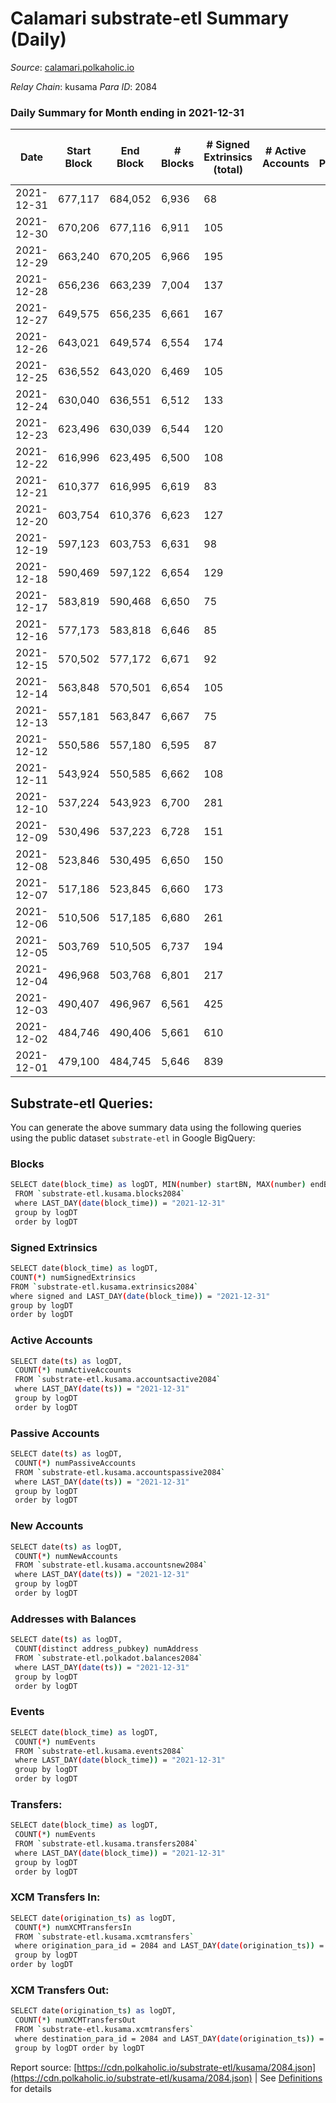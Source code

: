 # Calamari substrate-etl Summary (Daily)

_Source_: [calamari.polkaholic.io](https://calamari.polkaholic.io)

*Relay Chain*: kusama
*Para ID*: 2084



### Daily Summary for Month ending in 2021-12-31


| Date | Start Block | End Block | # Blocks | # Signed Extrinsics (total) | # Active Accounts | # Passive | # New | # Addresses with Balances | # Events | # Transfers | # XCM Transfers In | # XCM Transfers Out | Issues | 
| ---- | ----------- | --------- | -------- | --------------------------- | ----------------- | --------- | ----- | ------------------------- | -------- | ----------- | ------------------ | ------------------- | ------ |
| 2021-12-31 | 677,117 | 684,052 | 6,936 | 68 |  |  |  | 19,907 | 14,132 | 57 ($132,258.81) |   |   |  |
| 2021-12-30 | 670,206 | 677,116 | 6,911 | 105 |  |  |  | 19,901 | 14,238 | 72 ($245,978.12) |   |   |  |
| 2021-12-29 | 663,240 | 670,205 | 6,966 | 195 |  |  |  | 19,881 | 14,683 | 151 ($409,117.66) |   |   |  |
| 2021-12-28 | 656,236 | 663,239 | 7,004 | 137 |  |  |  | 19,867 | 14,452 | 81 ($269,740.45) |   |   |  |
| 2021-12-27 | 649,575 | 656,235 | 6,661 | 167 |  |  |  |  | 13,939 | 145 ($210,819.48) |   |   |  |
| 2021-12-26 | 643,021 | 649,574 | 6,554 | 174 |  |  |  | 19,841 | 13,791 | 155 ($171,464.88) |   |   |  |
| 2021-12-25 | 636,552 | 643,020 | 6,469 | 105 |  |  |  | 19,806 | 13,334 | 96 ($68,485.99) |   |   |  |
| 2021-12-24 | 630,040 | 636,551 | 6,512 | 133 |  |  |  | 19,788 | 13,544 | 119 ($140,490.81) |   |   |  |
| 2021-12-23 | 623,496 | 630,039 | 6,544 | 120 |  |  |  | 19,753 | 13,539 | 103 ($145,542.07) |   |   |  |
| 2021-12-22 | 616,996 | 623,495 | 6,500 | 108 |  |  |  | 19,744 | 13,391 | 90 ($301,371.47) |   |   |  |
| 2021-12-21 | 610,377 | 616,995 | 6,619 | 83 |  |  |  | 19,730 | 13,580 | 58 ($116,382.00) |   |   |  |
| 2021-12-20 | 603,754 | 610,376 | 6,623 | 127 |  |  |  | 19,719 | 13,734 | 106 ($163,952.99) |   |   |  |
| 2021-12-19 | 597,123 | 603,753 | 6,631 | 98 |  |  |  | 19,701 | 13,659 | 78 ($152,515.63) |   |   |  |
| 2021-12-18 | 590,469 | 597,122 | 6,654 | 129 |  |  |  | 19,694 | 13,865 | 110 ($175,262.03) |   |   |  |
| 2021-12-17 | 583,819 | 590,468 | 6,650 | 75 |  |  |  | 19,686 | 13,590 | 60 ($185,566.41) |   |   |  |
| 2021-12-16 | 577,173 | 583,818 | 6,646 | 85 |  |  |  | 19,675 | 13,642 | 70 ($236,026.91) |   |   |  |
| 2021-12-15 | 570,502 | 577,172 | 6,671 | 92 |  |  |  | 19,665 | 13,712 | 77 ($100,103.75) |   |   |  |
| 2021-12-14 | 563,848 | 570,501 | 6,654 | 105 |  |  |  | 19,653 | 13,735 | 94 ($75,291.32) |   |   |  |
| 2021-12-13 | 557,181 | 563,847 | 6,667 | 75 |  |  |  | 19,643 | 13,639 | 63 ($146,149.77) |   |   |  |
| 2021-12-12 | 550,586 | 557,180 | 6,595 | 87 |  |  |  | 19,635 | 13,523 | 72 ($236,205.38) |   |   |  |
| 2021-12-11 | 543,924 | 550,585 | 6,662 | 108 |  |  |  | 19,623 | 13,744 | 87 ($138,187.38) |   |   |  |
| 2021-12-10 | 537,224 | 543,923 | 6,700 | 281 |  |  |  | 19,610 | 14,566 | 238 ($846,038.44) |   |   |  |
| 2021-12-09 | 530,496 | 537,223 | 6,728 | 151 |  |  |  | 19,569 | 14,001 | 139 ($453,968.45) |   |   |  |
| 2021-12-08 | 523,846 | 530,495 | 6,650 | 150 |  |  |  | 19,559 | 13,853 | 99 ($146,704.15) |   |   |  |
| 2021-12-07 | 517,186 | 523,845 | 6,660 | 173 |  |  |  | 19,544 | 14,034 | 138 ($138,769.93) |   |   |  |
| 2021-12-06 | 510,506 | 517,185 | 6,680 | 261 |  |  |  | 19,522 | 14,335 | 208 ($352,106.86) |   |   |  |
| 2021-12-05 | 503,769 | 510,505 | 6,737 | 194 |  |  |  | 19,492 | 14,229 | 164 ($520,524.19) |   |   |  |
| 2021-12-04 | 496,968 | 503,768 | 6,801 | 217 |  |  |  | 19,451 | 14,403 | 181 ($885,259.70) |   |   |  |
| 2021-12-03 | 490,407 | 496,967 | 6,561 | 425 |  |  |  | 19,427 | 14,710 | 327 ($1,593,505.39) |   |   |  |
| 2021-12-02 | 484,746 | 490,406 | 5,661 | 610 |  |  |  | 19,375 | 13,611 | 499 ($2,034,305.83) |   |   |  |
| 2021-12-01 | 479,100 | 484,745 | 5,646 | 839 |  |  |  | 19,305 | 14,536 | 644 ($2,505,132.77) |   |   |  |

## Substrate-etl Queries:
You can generate the above summary data using the following queries using the public dataset `substrate-etl` in Google BigQuery:

### Blocks
```bash
SELECT date(block_time) as logDT, MIN(number) startBN, MAX(number) endBN, COUNT(*) numBlocks 
 FROM `substrate-etl.kusama.blocks2084`  
 where LAST_DAY(date(block_time)) = "2021-12-31" 
 group by logDT 
 order by logDT
```

### Signed Extrinsics
```bash
SELECT date(block_time) as logDT, 
COUNT(*) numSignedExtrinsics 
FROM `substrate-etl.kusama.extrinsics2084`  
where signed and LAST_DAY(date(block_time)) = "2021-12-31" 
group by logDT 
order by logDT
```

### Active Accounts
```bash
SELECT date(ts) as logDT, 
 COUNT(*) numActiveAccounts 
 FROM `substrate-etl.kusama.accountsactive2084` 
 where LAST_DAY(date(ts)) = "2021-12-31" 
 group by logDT 
 order by logDT
```

### Passive Accounts
```bash
SELECT date(ts) as logDT, 
 COUNT(*) numPassiveAccounts 
 FROM `substrate-etl.kusama.accountspassive2084` 
 where LAST_DAY(date(ts)) = "2021-12-31" 
 group by logDT 
 order by logDT
```

### New Accounts
```bash
SELECT date(ts) as logDT, 
 COUNT(*) numNewAccounts 
 FROM `substrate-etl.kusama.accountsnew2084` 
 where LAST_DAY(date(ts)) = "2021-12-31" 
 group by logDT
 order by logDT
```

### Addresses with Balances
```bash
SELECT date(ts) as logDT,
 COUNT(distinct address_pubkey) numAddress 
 FROM `substrate-etl.polkadot.balances2084` 
 where LAST_DAY(date(ts)) = "2021-12-31" 
 group by logDT 
 order by logDT
```

### Events
```bash
SELECT date(block_time) as logDT, 
 COUNT(*) numEvents 
 FROM `substrate-etl.kusama.events2084` 
 where LAST_DAY(date(block_time)) = "2021-12-31" 
 group by logDT 
 order by logDT
```

### Transfers:
```bash
SELECT date(block_time) as logDT, 
 COUNT(*) numEvents 
 FROM `substrate-etl.kusama.transfers2084` 
 where LAST_DAY(date(block_time)) = "2021-12-31" 
 group by logDT 
 order by logDT
```

### XCM Transfers In:
```bash
SELECT date(origination_ts) as logDT, 
 COUNT(*) numXCMTransfersIn 
 FROM `substrate-etl.kusama.xcmtransfers` 
 where origination_para_id = 2084 and LAST_DAY(date(origination_ts)) = "2021-12-31" 
 group by logDT 
order by logDT
```

### XCM Transfers Out:
```bash
SELECT date(origination_ts) as logDT, 
 COUNT(*) numXCMTransfersOut 
 FROM `substrate-etl.kusama.xcmtransfers` 
 where destination_para_id = 2084 and LAST_DAY(date(origination_ts)) = "2021-12-31" 
 group by logDT order by logDT
```


Report source: [https://cdn.polkaholic.io/substrate-etl/kusama/2084.json](https://cdn.polkaholic.io/substrate-etl/kusama/2084.json) | See [Definitions](/DEFINITIONS.md) for details

